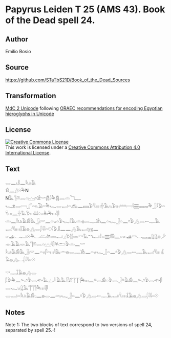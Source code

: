 # Papyrus Leiden T 25 (AMS 43). Book of the Dead spell 24.

## Author 

Emilio Bosio

## Source 

https://github.com/STaTbS21D/Book_of_the_Dead_Sources

## Transformation 

[MdC 2 Unicode](https://statbs21d.github.io/mdc2unicode.html) following [ORAEC recommendations for encoding Egyptian hieroglyphs in Unicode](https://github.com/oraec/recommendations-encoding-hieroglyphs)

## License 

<a rel="license" href="http://creativecommons.org/licenses/by/4.0/"><img alt="Creative Commons License" style="border-width:0" src="https://i.creativecommons.org/l/by/4.0/88x31.png" /></a><br />This work is licensed under a <a rel="license" href="http://creativecommons.org/licenses/by/4.0/">Creative Commons Attribution 4.0 International License</a>.

## Text 

<hiero><rubrum>𓂋𓈖𓏤𓏎𓈖𓎛𓂓𓏤𓄿</rubrum><br>
<rubrum>𓀁𓈖</rubrum>𓊨𓇳𓅆N<br>
N𓅓𓊹𓌨𓂋𓏏𓈉𓏌𓀀𓎡𓆣𓇋𓅆𓆣𓂋𓏛𓆓𓊃<br>
𓆑𓁷𓂋𓇯𓂾𓏏𓏭𓅐𓏏𓅆𓆑𓂋𓂝𓏏𓃹𓈖𓈙𓅱𓄛𓏤𓏥𓏶𓅓𓏭𓅱𓏥𓏌𓏌𓏌𓇯𓇋𓈗𓈘𓈇𓅆𓃀𓎛𓅱𓏏𓄛𓏥𓈖𓏶𓅓𓅱𓏥𓍑𓍑𓏌𓏏𓇔𓏤𓅆𓏥𓇋𓋴<br>
𓏛𓈖𓎛𓂓𓏤𓄿𓀁𓅓𓃀𓏤𓎟𓈖𓏏𓏭𓏏𓅱𓆑𓇋𓅓𓏛𓐍𓂋𓊃𓀀𓏤𓈖𓏏𓆑𓃀𓏏𓈖𓏌𓅱𓂻𓂋𓍿𓊃𓅓𓂝𓄛𓏤𓏥𓆼𓄿𓐍𓂻𓂋𓆄𓇋𓇋𓏏𓇳𓇋𓅱𓏎𓈖𓈖𓂻𓅓𓂝𓄚𓈖<br>
𓏏𓊛𓂋𓂝𓇳𓅆𓂋𓂧𓌗𓏛𓂝𓈎𓅱𓂭𓂭𓏛𓎡𓅓𓎔𓂝𓎛𓏏𓈗𓏃𓈖𓏏𓏭𓊛𓎡𓂋𓈘𓈇𓊮𓊮𓊖𓌳𓁹𓄿𓄿𓁺𓅓𓊹𓌨𓂋𓏏𓈉𓇋𓋴𓋬𓂧𓅱𓏛𓈖𓎡<br>
𓎛𓂓𓏤𓄿𓀁𓅓𓃀𓏤𓎟𓈖𓏏𓏭𓋴𓏏𓏥𓇋𓅓𓏛𓐍𓂋𓊃𓀀𓏤𓈖𓏏𓏭𓆑𓃀𓏏𓈖𓏌𓅱𓂻𓂋𓍿𓊃𓅓𓂝𓄛𓏤𓏥𓆼𓄿𓐍𓂻𓂋𓆄𓇋𓇋𓏏𓇳<br>
<br>
𓎡𓊃𓆼𓄿𓐍𓂻𓂋<br>
𓆄𓅱𓅆𓈖𓍇𓏌𓅱𓂋𓆟𓅓𓈎𓌳𓄿𓅓𓌙𓅯𓊹𓊹𓊹𓅆𓏥𓈖𓎼𓂋𓀁𓏏𓅱𓂋𓃀𓎼𓄿𓀁𓈖𓍇𓏌𓅱𓂋𓆟𓋴𓂋𓆑𓏭𓊮𓅓𓊹𓊹𓊹𓅆𓏥𓇋𓋴<br>
𓂋𓂝𓏏𓎛𓂓𓏤𓄿𓀁𓊪𓈖𓐍𓂋𓈖𓏏𓏭𓆑𓃀𓏏𓈖𓏌𓅱𓂻𓂋𓍿𓊃𓅓𓂝𓄛𓏤𓏥𓆼𓄿𓐍𓂻𓂋𓆄𓇋𓇋𓏏𓇳<br></hiero>

## Notes 

Note  1: The two blocks of text correspond to two versions of spell 24, separated by spell 25.-!